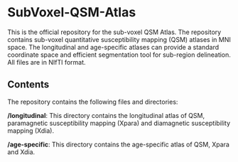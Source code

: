 # SubVoxel-QSM-Atlas
This is the official repository for the sub-voxel QSM Atlas. The repository contains sub-voxel quantitative susceptibility mapping (QSM) atlases in MNI space. The longitudinal and age-specific atlases can provide a standard coordinate space and efficient segmentation tool for sub-region delineation. All files are in NIfTI format.

## Contents
The repository contains the following files and directories:

**/longitudinal**: This directory contains the longitudinal atlas of QSM, paramagnetic susceptibility mapping (Xpara) and diamagnetic susceptibility mapping (Xdia).

**/age-specific**: This directory contains the age-specific atlas of QSM, Xpara and Xdia.


